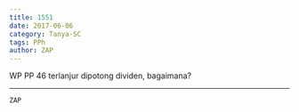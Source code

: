 ```yaml
---
title: 1551
date: 2017-06-06
category: Tanya-SC
tags: PPh
author: ZAP
---
```


WP PP 46 terlanjur dipotong dividen, bagaimana?

---



`ZAP`
